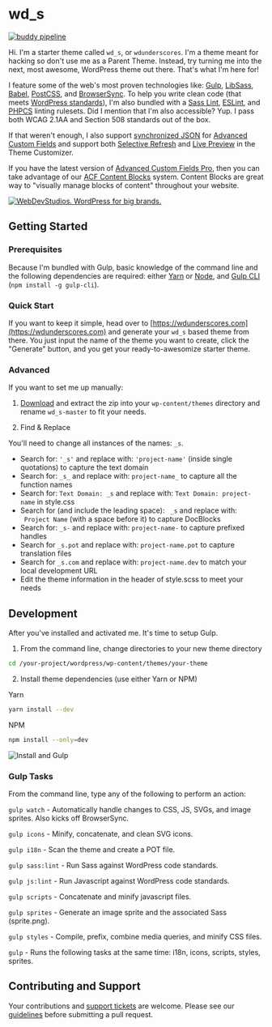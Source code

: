 wd_s
===
[![buddy pipeline](https://app.buddy.works/webdevstudios/wd-s/pipelines/pipeline/154066/badge.svg?token=b19f7845d92cd278783aaf2a268140f517c248d43cedbb5b5b9243d5c3fee2a0 "buddy pipeline")](https://app.buddy.works/webdevstudios/wd-s/pipelines/pipeline/154066)

Hi. I'm a starter theme called `wd_s`, or `wdunderscores`. I'm a theme meant for hacking so don't use me as a Parent Theme. Instead, try turning me into the next, most awesome, WordPress theme out there. That's what I'm here for!

I feature some of the web's most proven technologies like: [Gulp](http://gulpjs.com/), [LibSass](http://sass-lang.com/), [Babel](https://babeljs.io/), [PostCSS](https://github.com/postcss/postcss), and [BrowserSync](https://www.browsersync.io/). To help you write clean code (that meets [WordPress standards](https://make.wordpress.org/core/handbook/best-practices/coding-standards/)), I'm also bundled with a [Sass Lint](https://github.com/sasstools/sass-lint), [ESLint](https://eslint.org/), and [PHPCS](https://github.com/squizlabs/PHP_CodeSniffer) linting rulesets. Did I mention that I'm also accessible? Yup. I pass both WCAG 2.1AA and Section 508 standards out of the box.


If that weren't enough, I also support [synchronized JSON](https://www.advancedcustomfields.com/resources/synchronized-json/) for [Advanced Custom Fields](https://www.advancedcustomfields.com/) and support both [Selective Refresh](https://make.wordpress.org/core/2016/03/22/implementing-selective-refresh-support-for-widgets/) and [Live Preview](https://codex.wordpress.org/Theme_Customization_API#Part_3:_Configure_Live_Preview_.28Optional.29) in the Theme Customizer.

If you have the latest version of [Advanced Custom Fields Pro](https://www.advancedcustomfields.com/pro/), then you can take advantage of our [ACF Content Blocks](https://github.com/WebDevStudios/wd_s/wiki/ACF-Content-Blocks) system. Content Blocks are great way to "visually manage blocks of content" throughout your website.

<a href="https://webdevstudios.com/contact/"><img src="https://webdevstudios.com/wp-content/uploads/2018/04/wds-github-banner.png" alt="WebDevStudios. WordPress for big brands."></a>

## Getting Started

### Prerequisites

Because I'm bundled with Gulp, basic knowledge of the command line and the following dependencies are required: either [Yarn](https://yarnpkg.com) or [Node](https://nodejs.org), and [Gulp CLI](https://github.com/gulpjs/gulp-cli) (`npm install -g gulp-cli`).

### Quick Start
If you want to keep it simple, head over to [https://wdunderscores.com](https://wdunderscores.com) and generate your `wd_s` based theme from there. You just input the name of the theme you want to create, click the "Generate" button, and you get your ready-to-awesomize starter theme.

### Advanced

If you want to set me up manually:

1) [Download](https://github.com/WebDevStudios/wd_s/archive/master.zip) and extract the zip into your `wp-content/themes` directory and rename `wd_s-master` to fit your needs.

2) Find & Replace

You'll need to change all instances of the names: `_s`.

* Search for: `'_s'` and replace with: `'project-name'` (inside single quotations) to capture the text domain
* Search for: `_s_` and replace with: `project-name_` to capture all the function names
* Search for: `Text Domain: _s` and replace with: `Text Domain: project-name` in style.css
* Search for (and include the leading space): <code>&nbsp;_s</code> and replace with: <code>&nbsp;Project Name</code> (with a space before it) to capture DocBlocks
* Search for: `_s-` and replace with: `project-name-` to capture prefixed handles
* Search for `_s.pot` and replace with: `project-name.pot` to capture translation files
* Search for `_s.com` and replace with: `project-name.dev` to match your local development URL
* Edit the theme information in the header of style.scss to meet your needs

## Development

After you've installed and activated me. It's time to setup Gulp.

1) From the command line, change directories to your new theme directory

```bash
cd /your-project/wordpress/wp-content/themes/your-theme
```

2) Install theme dependencies (use either Yarn or NPM)

Yarn
```bash
yarn install --dev
```
NPM
```bash
npm install --only=dev
```
![Install and Gulp](https://dl.dropboxusercontent.com/s/cj1p6xjz51cpckq/wd_s-install.gif?dl=0)

### Gulp Tasks

From the command line, type any of the following to perform an action:

`gulp watch` - Automatically handle changes to CSS, JS, SVGs, and image sprites. Also kicks off BrowserSync.

`gulp icons` - Minify, concatenate, and clean SVG icons.

`gulp i18n` - Scan the theme and create a POT file.

`gulp sass:lint` - Run Sass against WordPress code standards.

`gulp js:lint` - Run Javascript against WordPress code standards.

`gulp scripts` - Concatenate and minify javascript files.

`gulp sprites` - Generate an image sprite and the associated Sass (sprite.png).

`gulp styles` - Compile, prefix, combine media queries, and minify CSS files.

`gulp` - Runs the following tasks at the same time: i18n, icons, scripts, styles, sprites.

## Contributing and Support

Your contributions and [support tickets](https://github.com/WebDevStudios/wd_s/issues) are welcome. Please see our [guidelines](https://github.com/WebDevStudios/wd_s/blob/master/.github/CONTRIBUTING.md) before submitting a pull request.
